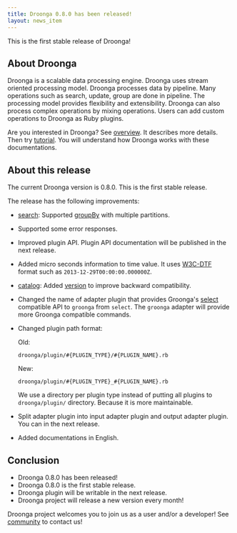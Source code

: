 ```yaml
---
title: Droonga 0.8.0 has been released!
layout: news_item
---
```


This is the first stable release of Droonga!

## About Droonga

Droonga is a scalable data processing engine. Droonga uses stream oriented processing model. Droonga processes data by pipeline. Many operations such as search, update, group are done in pipeline. The processing model provides flexibility and extensibility. Droonga can also process complex operations by mixing operations. Users can add custom operations to Droonga as Ruby plugins.

Are you interested in Droonga? See [overview](/overview/). It describes more details. Then try [tutorial](/tutorial/). You will understand how Droonga works with these documentations.

## About this release

The current Droonga version is 0.8.0. This is the first stable release.

The release has the following improvements:

 * [search][]: Supported [groupBy][] with multiple partitions.
 * Supported some error responses.
 * Improved plugin API. Plugin API documentation will be published in the next release.
 * Added micro seconds information to time value. It uses [W3C-DTF][] format such as `2013-12-29T00:00:00.000000Z`.
 * [catalog][]: Added [version][] to improve backward compatibility.
 * Changed the name of adapter plugin that provides Groonga's [select][] compatible API to `groonga` from `select`. The `groonga` adapter will provide more Groonga compatible commands.
 * Changed plugin path format:

   Old:

       droonga/plugin/#{PLUGIN_TYPE}/#{PLUGIN_NAME}.rb

   New:

       droonga/plugin/#{PLUGIN_TYPE}_#{PLUGIN_NAME}.rb

   We use a directory per plugin type instead of putting all plugins to `droonga/plugin/` directory. Because it is more maintainable.
 * Split adapter plugin into input adapter plugin and output adapter plugin. You can in the next release.
 * Added documentations in English.

## Conclusion

 * Droonga 0.8.0 has been released!
 * Droonga 0.8.0 is the first stable release.
 * Droonga plugin will be writable in the next release.
 * Droonga project will release a new version every month!

Droonga project welcomes you to join us as a user and/or a developer! See [community][] to contact us!

  [search]: /reference/commands/search/
  [groupBy]: /reference/commands/search/#query-groupBy
  [W3C-DTF]: http://www.w3.org/TR/NOTE-datetime "Date and Time Formats"
  [catalog]: /reference/catalog/
  [version]: /reference/catalog/#version
  [select]: /reference/commands/select//
  [community]: /community/

